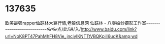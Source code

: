 # 137635
欧美最强rapper仙踪林大豆行情,老狼信息网 仙踪林 - 八零婚纱摄影工作室----------------------------👓👓点/此/进/入/http://www.baidu.com/link?url=NoK8PT47PahMhFH8Vie_jnciyIKNTTtVBQKpill6udK&amp;wd
